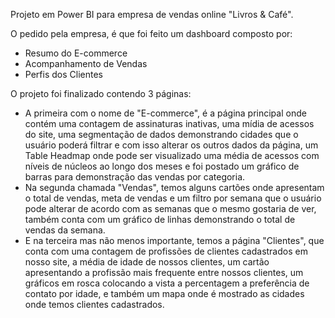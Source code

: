 Projeto em Power BI para empresa de vendas online "Livros & Café".

O pedido pela empresa, é que foi feito um dashboard composto por:
- Resumo do E-commerce
- Acompanhamento de Vendas
- Perfis dos Clientes

O projeto foi finalizado contendo 3 páginas:
- A primeira com o nome de "E-commerce", é a página principal onde contém uma contagem de assinaturas inativas, uma mídia de acessos do site, uma segmentação de dados demonstrando cidades que o usuário poderá filtrar e com isso alterar os outros dados da página, um Table Headmap onde pode ser visualizado uma média de acessos com níveis de núcleos ao longo dos meses e foi postado um gráfico de barras para demonstração das vendas por categoria.
- Na segunda chamada "Vendas", temos alguns cartões onde apresentam o total de vendas, meta de vendas e um filtro por semana que o usuário pode alterar de acordo com as semanas que o mesmo gostaria de ver, também conta com um gráfico de linhas demonstrando o total de vendas da semana.
- E na terceira mas não menos importante, temos a página "Clientes", que conta com uma contagem de profissões de clientes cadastrados em nosso site, a média de idade de nossos clientes, um cartão apresentando a profissão mais frequente entre nossos clientes, um gráficos em rosca colocando a vista a percentagem a preferência de contato por idade, e também um mapa onde é mostrado as cidades onde temos clientes cadastrados.
